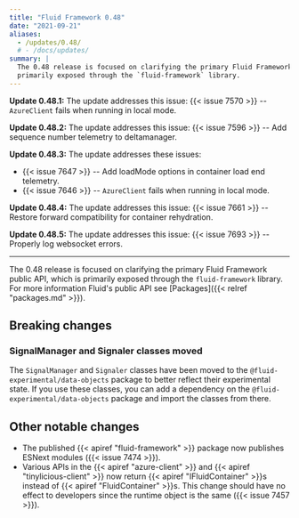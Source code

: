 ```yaml
---
title: "Fluid Framework 0.48"
date: "2021-09-21"
aliases:
  - /updates/0.48/
  # - /docs/updates/
summary: |
  The 0.48 release is focused on clarifying the primary Fluid Framework public API, which is
  primarily exposed through the `fluid-framework` library.
---
```


**Update 0.48.1:** The update addresses this issue: {{< issue 7570 >}} -- `AzureClient` fails when running in local
mode.

**Update 0.48.2:** The update addresses this issue: {{< issue 7596 >}} -- Add sequence number telemetry to deltamanager.

**Update 0.48.3:** The update addresses these issues:

- {{< issue 7647 >}} -- Add loadMode options in container load end telemetry.
- {{< issue 7646 >}} -- `AzureClient` fails when running in local mode.

**Update 0.48.4:** The update addresses this issue: {{< issue 7661 >}} -- Restore forward compatibility for container
rehydration.

**Update 0.48.5:** The update addresses this issue: {{< issue 7693 >}} -- Properly log websocket errors.

---

The 0.48 release is focused on clarifying the primary Fluid Framework public API, which is primarily exposed through the
`fluid-framework` library. For more information Fluid's public API see [Packages]({{< relref "packages.md" >}}).

## Breaking changes

### SignalManager and Signaler classes moved

The `SignalManager` and `Signaler` classes have been moved to the `@fluid-experimental/data-objects` package to
better reflect their experimental state. If you use these classes, you can add a dependency on the
`@fluid-experimental/data-objects` package and import the classes from there.

## Other notable changes

- The published {{< apiref "fluid-framework" >}} package now publishes ESNext modules ({{< issue 7474 >}}).
- Various APIs in the {{< apiref "azure-client" >}} and {{< apiref "tinylicious-client" >}} now return {{< apiref
  "IFluidContainer" >}}s instead of {{< apiref "FluidContainer" >}}s. This change should have no effect to developers
  since the runtime object is the same ({{< issue 7457 >}}).
